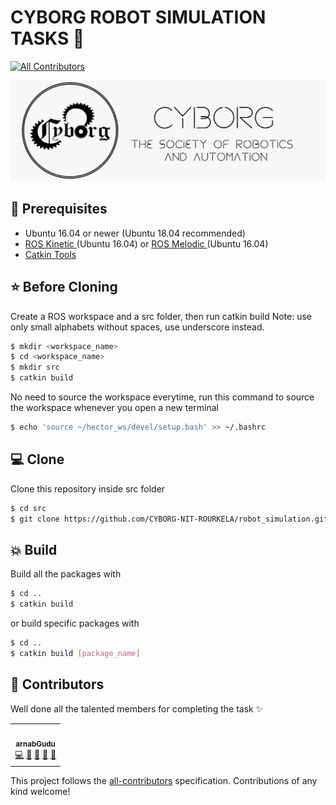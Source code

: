 # CYBORG ROBOT SIMULATION TASKS 🤖
<!-- ALL-CONTRIBUTORS-BADGE:START - Do not remove or modify this section -->
[![All Contributors](https://img.shields.io/badge/all_contributors-1-orange.svg?style=flat-square)](#contributors-)
<!-- ALL-CONTRIBUTORS-BADGE:END -->
![](./images/logo.jpg)

## 📌 Prerequisites
- Ubuntu 16.04 or newer (Ubuntu 18.04 recommended)
- [ROS Kinetic ](http://wiki.ros.org/kinetic/Installation/Ubuntu) (Ubuntu 16.04) or [ROS Melodic ](http://wiki.ros.org/melodic/Installation/Ubuntu) (Ubuntu 16.04)
- [Catkin Tools](https://catkin-tools.readthedocs.io/en/latest/installing.html)

## ⭐ Before Cloning

Create a ROS workspace and a src folder, then run catkin build
Note: use only small alphabets without spaces, use underscore instead.
```sh
$ mkdir <workspace_name>
$ cd <workspace_name>
$ mkdir src
$ catkin build
```
No need to source the workspace everytime, run this command to source the workspace whenever you open a new terminal
```sh
$ echo 'source ~/hector_ws/devel/setup.bash' >> ~/.bashrc
```
## 💻 Clone
Clone this repository inside src folder
```sh
$ cd src
$ git clone https://github.com/CYBORG-NIT-ROURKELA/robot_simulation.git
```

## 💥 Build
Build all the packages with
```sh
$ cd ..
$ catkin build
```
or build specific packages with
```sh
$ cd ..
$ catkin build [package_name]
```

## 🤝 Contributors 

Well done all the talented members for completing the task ✨

<!-- ALL-CONTRIBUTORS-LIST:START - Do not remove or modify this section -->
<!-- prettier-ignore-start -->
<!-- markdownlint-disable -->
<table>
  <tr>
    <td align="center"><a href="https://github.com/arnabGudu"><img src="https://avatars1.githubusercontent.com/u/42674892?v=4" width="100px;" alt=""/><br /><sub><b>arnabGudu</b></sub></a><br /><a href="https://github.com/CYBORG-NIT-ROURKELA/robot_simulation/commits?author=arnabGudu" title="Code">💻</a> <a href="https://github.com/CYBORG-NIT-ROURKELA/robot_simulation/commits?author=arnabGudu" title="Documentation">📖</a> <a href="#projectManagement-arnabGudu" title="Project Management">📆</a> <a href="https://github.com/CYBORG-NIT-ROURKELA/robot_simulation/pulls?q=is%3Apr+reviewed-by%3AarnabGudu" title="Reviewed Pull Requests">👀</a> <a href="#maintenance-arnabGudu" title="Maintenance">🚧</a></td>
  </tr>
</table>

<!-- markdownlint-enable -->
<!-- prettier-ignore-end -->
<!-- ALL-CONTRIBUTORS-LIST:END -->

This project follows the [all-contributors](https://github.com/all-contributors/all-contributors) specification. Contributions of any kind welcome!